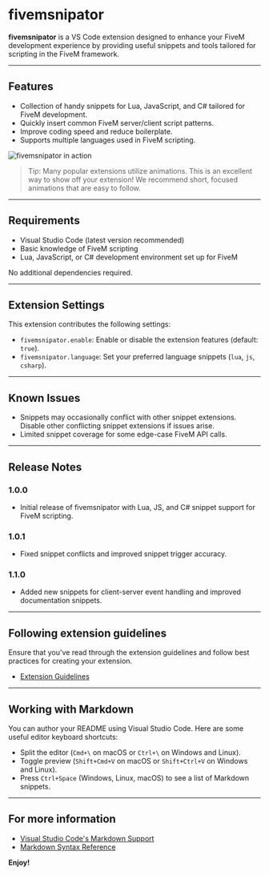 # fivemsnipator

**fivemsnipator** is a VS Code extension designed to enhance your FiveM development experience by providing useful snippets and tools tailored for scripting in the FiveM framework.

---

## Features

- Collection of handy snippets for Lua, JavaScript, and C# tailored for FiveM development.
- Quickly insert common FiveM server/client script patterns.
- Improve coding speed and reduce boilerplate.
- Supports multiple languages used in FiveM scripting.

![fivemsnipator in action](images/fivemsnipator-demo.gif)

> Tip: Many popular extensions utilize animations. This is an excellent way to show off your extension! We recommend short, focused animations that are easy to follow.

---

## Requirements

- Visual Studio Code (latest version recommended)
- Basic knowledge of FiveM scripting
- Lua, JavaScript, or C# development environment set up for FiveM

No additional dependencies required.

---

## Extension Settings

This extension contributes the following settings:

* `fivemsnipator.enable`: Enable or disable the extension features (default: `true`).
* `fivemsnipator.language`: Set your preferred language snippets (`lua`, `js`, `csharp`).

---

## Known Issues

- Snippets may occasionally conflict with other snippet extensions. Disable other conflicting snippet extensions if issues arise.
- Limited snippet coverage for some edge-case FiveM API calls.

---

## Release Notes

### 1.0.0

- Initial release of fivemsnipator with Lua, JS, and C# snippet support for FiveM scripting.

### 1.0.1

- Fixed snippet conflicts and improved snippet trigger accuracy.

### 1.1.0

- Added new snippets for client-server event handling and improved documentation snippets.

---

## Following extension guidelines

Ensure that you've read through the extension guidelines and follow best practices for creating your extension.

* [Extension Guidelines](https://code.visualstudio.com/api/references/extension-guidelines)

---

## Working with Markdown

You can author your README using Visual Studio Code. Here are some useful editor keyboard shortcuts:

* Split the editor (`Cmd+\` on macOS or `Ctrl+\` on Windows and Linux).
* Toggle preview (`Shift+Cmd+V` on macOS or `Shift+Ctrl+V` on Windows and Linux).
* Press `Ctrl+Space` (Windows, Linux, macOS) to see a list of Markdown snippets.

---

## For more information

* [Visual Studio Code's Markdown Support](http://code.visualstudio.com/docs/languages/markdown)
* [Markdown Syntax Reference](https://help.github.com/articles/markdown-basics/)

**Enjoy!**
